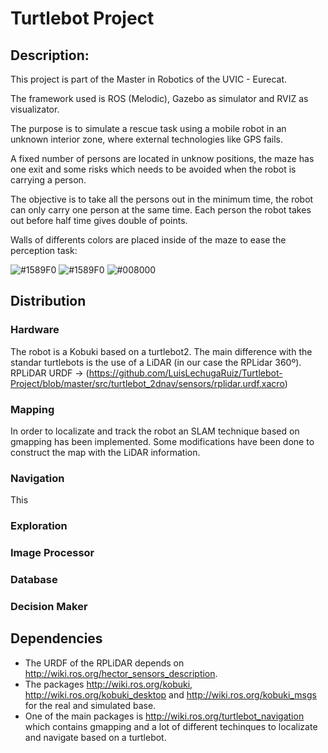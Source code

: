 
# Turtlebot Project
## Description:

This project is part of the Master in Robotics of the UVIC - Eurecat.

The framework used is ROS (Melodic), Gazebo as simulator and RVIZ as visualizator.

The purpose is to simulate a rescue task using a mobile robot in an unknown interior zone, where external technologies like GPS fails.

A fixed number of persons are located in unknow positions, the maze has one exit and some risks which needs to be avoided when the robot is carrying a person. 

The objective is to take all the persons out in the minimum time, the robot can only carry one person at the same time. Each person the robot takes out before half time gives double of points. 

Walls of differents colors are placed inside of the maze to ease the perception task:

![#1589F0](https://placehold.it/100/1589F0/ffffff/?text=PERS)  ![#1589F0](https://placehold.it/100/f03c15/ffffff/?text=RISK)
![#008000](https://placehold.it/100/008000/ffffff/?text=EXIT)  

## Distribution

### Hardware
The robot is a Kobuki based on a turtlebot2. The main difference with the standar turtlebots is the use of a LiDAR (in our case the RPLidar 360º). RPLiDAR URDF -> (https://github.com/LuisLechugaRuiz/Turtlebot-Project/blob/master/src/turtlebot_2dnav/sensors/rplidar.urdf.xacro)

### Mapping

In order to localizate and track the robot an SLAM technique based on gmapping has been implemented. Some modifications have been done to construct the map with the LiDAR information. 

### Navigation

This

### Exploration

### Image Processor

### Database

### Decision Maker

## Dependencies


- The URDF of the RPLiDAR depends on http://wiki.ros.org/hector_sensors_description.
- The packages http://wiki.ros.org/kobuki, http://wiki.ros.org/kobuki_desktop and http://wiki.ros.org/kobuki_msgs for the real and simulated base.
- One of the main packages is http://wiki.ros.org/turtlebot_navigation which contains gmapping and a lot of different techinques to localizate and navigate based on a turtlebot.

